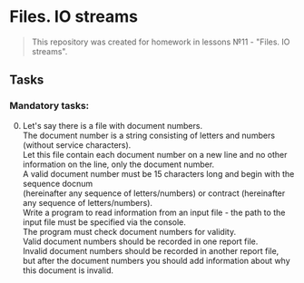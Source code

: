 # Files. IO streams
>This repository was created for homework in lessons №11 - "Files. IO streams".
## Tasks

### Mandatory tasks:
0. Let's say there is a file with document numbers.  
   The document number is a string consisting of letters and numbers (without service characters).  
   Let this file contain each document number on a new line and no other information on the line, only the document number.  
   A valid document number must be 15 characters long and begin with the sequence docnum  
    (hereinafter any sequence of letters/numbers) or contract (hereinafter any sequence of letters/numbers).  
   Write a program to read information from an input file - the path to the input file must be specified via the console.  
   The program must check document numbers for validity.  
   Valid document numbers should be recorded in one report file.  
   Invalid document numbers should be recorded in another report file,  
    but after the document numbers you should add information about why this document is invalid.  
